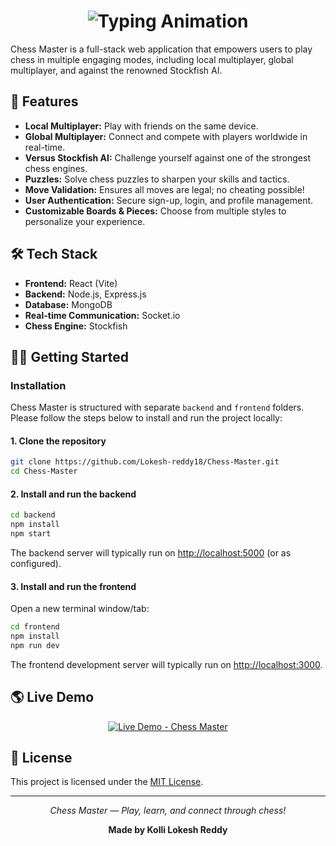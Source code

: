 <h1 align="center">
  <img src="https://readme-typing-svg.herokuapp.com?font=Fira+Code&size=30&pause=100000&color=00CFFF&center=true&vCenter=true&width=800&lines=♟+Chess+Master+♟" alt="Typing Animation" />
</h1>

Chess Master is a full-stack web application that empowers users to play chess in multiple engaging modes, including local multiplayer, global multiplayer, and against the renowned Stockfish AI.

## 🚀 Features

- **Local Multiplayer:** Play with friends on the same device.
- **Global Multiplayer:** Connect and compete with players worldwide in real-time.
- **Versus Stockfish AI:** Challenge yourself against one of the strongest chess engines.
- **Puzzles:** Solve chess puzzles to sharpen your skills and tactics.
- **Move Validation:** Ensures all moves are legal; no cheating possible!
- **User Authentication:** Secure sign-up, login, and profile management.
- **Customizable Boards & Pieces:** Choose from multiple styles to personalize your experience.

## 🛠️ Tech Stack

- **Frontend:** React (Vite)
- **Backend:** Node.js, Express.js
- **Database:** MongoDB
- **Real-time Communication:** Socket.io
- **Chess Engine:** Stockfish

## 🧑‍💻 Getting Started

### Installation

Chess Master is structured with separate `backend` and `frontend` folders. Please follow the steps below to install and run the project locally:

#### 1. Clone the repository

```bash
git clone https://github.com/Lokesh-reddy18/Chess-Master.git
cd Chess-Master
```

#### 2. Install and run the backend

```bash
cd backend
npm install
npm start
```

The backend server will typically run on [http://localhost:5000](http://localhost:5000) (or as configured).

#### 3. Install and run the frontend

Open a new terminal window/tab:

```bash
cd frontend
npm install
npm run dev
```

The frontend development server will typically run on [http://localhost:3000](http://localhost:3000).

## 🌎 Live Demo

<p align="center">
  <a href="https://chess-master-two.vercel.app/" target="_blank">
    <img src="https://img.shields.io/badge/PLAY%20NOW-♟%20Chess%20Master%20♟-%2300CFFF?style=for-the-badge&logo=vercel&logoColor=white" alt="Live Demo - Chess Master"/>
  </a>
</p>

## 📄 License

This project is licensed under the [MIT License](LICENSE).

---

<p align="center"><i>Chess Master — Play, learn, and connect through chess!</i></p>

<p align="center"><b>Made by Kolli Lokesh Reddy</b></p>
